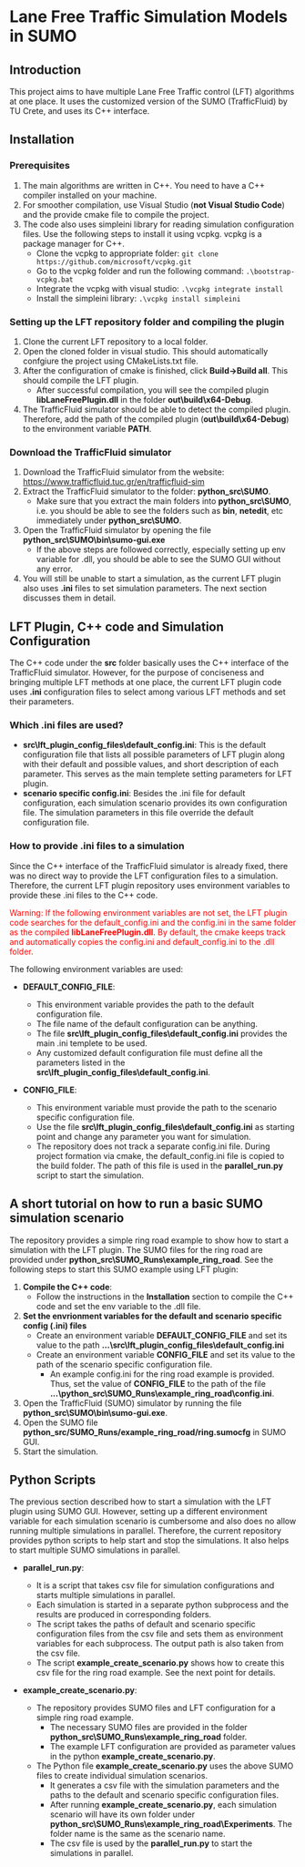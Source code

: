 # Lane Free Traffic Simulation Models in SUMO

## Introduction
This project aims to have multiple Lane Free Traffic control (LFT) algorithms at one place. It uses the customized 
version of the SUMO (TrafficFluid) by TU Crete, and uses its C++ interface.

## Installation
### Prerequisites
1. The main algorithms are written in C++. You need to have a C++ compiler installed on your machine. 
2. For smoother compilation, use Visual Studio (**not Visual Studio Code**) and the provide cmake file to compile the project.
3. The code also uses simpleini library for reading simulation configuration files. Use the following steps to install it using vcpkg. vcpkg is a package manager for C++.
	- Clone the vcpkg to appropriate folder: `git clone https://github.com/microsoft/vcpkg.git`
	- Go to the vcpkg folder and run the following command: `.\bootstrap-vcpkg.bat`
	- Integrate the vcpkg with visual studio: `.\vcpkg integrate install`
	- Install the simpleini library: `.\vcpkg install simpleini`
### Setting up the LFT repository folder and compiling the plugin
1. Clone the current LFT repository to a local folder.
2. Open the cloned folder in visual studio. This should automatically confgiure the project using CMakeLists.txt file.
3. After the configuration of cmake is finished, click **Build->Build all**. This should compile the LFT plugin.
   - After successful compilation, you will see the compiled plugin **libLaneFreePlugin.dll** in the folder **out\build\x64-Debug**.
4. The TrafficFluid simulator should be able to detect the compiled plugin. Therefore, add the path of the compiled plugin (**out\build\x64-Debug**) to the environment variable **PATH**.

### Download the TrafficFluid simulator
1. Download the TrafficFluid simulator from the website: https://www.trafficfluid.tuc.gr/en/trafficfluid-sim
2. Extract the TrafficFluid simulator to the folder: **python_src\SUMO**.
   - Make sure that you extract the main folders into **python_src\SUMO**, i.e. you should be able to see the folders such as **bin**, **netedit**, etc immediately under **python_src\SUMO**. 
3. Open the TrafficFluid simulator by opening the file **python_src\SUMO\bin\sumo-gui.exe**
   - If the above steps are followed correctly, especially setting up env variable for .dll, you should be able to see the SUMO GUI without any error.
4. You will still be unable to start a simulation, as the current LFT plugin also uses **.ini** files to set simulation parameters. The next section discusses them in detail.

## LFT Plugin, C++ code and Simulation Configuration
The C++ code under the **src** folder basically uses the C++ interface of the TrafficFluid simulator. However, for the
purpose of conciseness and bringing multiple LFT methods at one place, the current LFT plugin code uses **.ini** 
configuration files to select among various LFT methods and set their parameters.

### Which .ini files are used?
- **src\lft_plugin_config_files\default_config.ini**:		This is the default configuration file that lists all possible parameters of LFT plugin along with their default and possible values, and short description of each parameter. This serves as the main templete setting parameters for LFT plugin.
- **scenario specific config.ini**: 		Besides the .ini file for default configuration, each simulation scenario provides its own configuration file. The simulation parameters in this file override the default configuration file.

### How to provide .ini files to a simulation
Since the C++ interface of the TrafficFluid simulator is already fixed, there was no direct way to provide the
LFT configuration files to a simulation. Therefore, the current LFT plugin repository uses environment variables to 
provide these .ini files to the C++ code. 

<span style="color:red">Warning: If the following environment variables are not set, the LFT plugin code searches for 
the default_config.ini and the config.ini in the same folder as the compiled **libLaneFreePlugin.dll**. By default,
the cmake keeps track and automatically copies the config.ini and default_config.ini to the .dll folder.</span>

The following environment variables are used:

- **DEFAULT_CONFIG_FILE**: 		
  - This environment variable provides the path to the default configuration file. 
  - The file name of the default configuration can be anything. 
  - The file **src\lft_plugin_config_files\default_config.ini** provides the main .ini templete to be used.
  - Any customized default configuration file must define all the parameters listed in the **src\lft_plugin_config_files\default_config.ini**.


- **CONFIG_FILE**:
  - This environment variable must provide the path to the scenario specific configuration file.
  - Use the file **src\lft_plugin_config_files\default_config.ini** as starting point and change any parameter you want for simulation.
  - The repository does not track a separate config.ini file. During project formation via cmake, the default_config.ini
    file is copied to the build folder. The path of this file is used in the **parallel_run.py** script to start the simulation.

## A short tutorial on how to run a basic SUMO simulation scenario
The repository provides a simple ring road example to show how to start a simulation with the LFT plugin. The SUMO files
for the ring road are provided under **python_src\SUMO_Runs\example_ring_road**. 
See the following steps to start this SUMO example using LFT plugin:

1. **Compile the C++ code**: 
   - Follow the instructions in the **Installation** section to compile the C++ code and set the env variable to the .dll file.
2. **Set the envrionment variables for the default and scenario specific config (.ini) files**
   - Create an environment variable **DEFAULT_CONFIG_FILE** and set its value to the path **...\src\lft_plugin_config_files\default_config.ini**
   - Create an environment variable **CONFIG_FILE** and set its value to the path of the scenario specific configuration file.
     - An example config.ini for the ring road example is provided. Thus, set the value of **CONFIG_FILE** to the path of the file **...\python_src\SUMO_Runs\example_ring_road\config.ini**.
3. Open the TrafficFluid (SUMO) simulator by running the file **python_src\SUMO\bin\sumo-gui.exe**.
4. Open the SUMO file **python_src/SUMO_Runs/example_ring_road/ring.sumocfg** in SUMO GUI.
5. Start the simulation.

## Python Scripts

The previous section described how to start a simulation with the LFT plugin using SUMO GUI. However, setting up a 
different environment variable for each simulation scenario is cumbersome and also does no allow running multiple 
simulations in parallel. Therefore, the current repository provides python scripts to help start and stop the 
simulations. It also helps to start multiple SUMO simulations in parallel.

- **parallel_run.py**: 		
  - It is a script that takes csv file for simulation configurations and starts multiple simulations in parallel.
  - Each simulation is started in a separate python subprocess and the results are produced in corresponding folders. 
  - The script takes the paths of default and scenario specific configuration files from the csv file and sets them as environment variables for each subprocess. The output path is also taken from the csv file.
  - The script **example_create_scenario.py** shows how to create this csv file for the ring road example. See the next point for details.
  
- **example_create_scenario.py**: 		
  - The repository provides SUMO files and LFT configuration for a simple ring road example.
    - The necessary SUMO files are provided in the folder **python_src\SUMO_Runs\example_ring_road** folder.
    - The example LFT configuration are provided as parameter values in the python **example_create_scenario.py**.
  - The Python file **example_create_scenario.py** uses the above SUMO files to create individual simulation scenarios.
    - It generates a csv file with the simulation parameters and the paths to the default and scenario specific configuration files.
    - After running **example_create_scenario.py**, each simulation scenario will have its own folder under **python_src\SUMO_Runs\example_ring_road\Experiments**. The folder name is the same as the scenario name.
    - The csv file is used by the **parallel_run.py** to start the simulations in parallel.